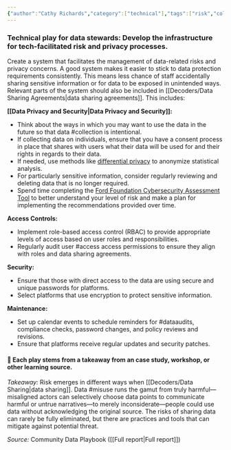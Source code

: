 ```yaml
---
{"author":"Cathy Richards","category":["technical"],"tags":["risk","collection","sensitivedata","rolesandpermissions"],"dg-publish":true,"permalink":"/plays/play-7-develop-the-infrastructure-for-tech-facilitated-risk-and-privacy-processes/","dgPassFrontmatter":true}
---
```


### **Technical play for data stewards: Develop the infrastructure for tech-facilitated risk and privacy processes.** 
Create a system that facilitates the management of data-related risks and privacy concerns. A good system makes it easier to stick to data protection requirements consistently. This means less chance of staff accidentally sharing sensitive information or for data to be exposed in unintended ways. Relevant parts of the system should also be included in [[Decoders/Data Sharing Agreements\|data sharing agreements]]. This includes:

 **[[Data Privacy and Security\|Data Privacy and Security]]:** 
- Think about the ways in which you may want to use the data in the future so that data #collection is intentional.
- If collecting data on individuals, ensure that you have a consent process in place that shares with users what their data will be used for and their rights in regards to their data.
- If needed, use methods like [differential privacy](https://digitalprivacy.ieee.org/publications/topics/what-is-differential-privacy) to anonymize statistical analysis. 
- For particularly sensitive information, consider regularly reviewing and deleting data that is no longer required.
- Spend time completing the [Ford Foundation Cybersecurity Assessment Tool](https://www.fordfoundation.org/work/our-grants/building-institutions-and-networks/cybersecurity-assessment-tool/) to better understand your level of risk and make a plan for implementing the recommendations provided over time.

**Access Controls:**
- Implement role-based access control (RBAC) to provide appropriate levels of access based on user roles and responsibilities.
- Regularly audit user #access access permissions to ensure they align with roles and data sharing agreements.

**Security:** 
- Ensure that those with direct access to the data are using secure and unique passwords for platforms.
- Select platforms that use encryption to protect sensitive information.

**Maintenance:** 
- Set up calendar events to schedule reminders for #dataaudits, compliance checks, password changes, and policy reviews and revisions. 
- Ensure that platforms receive regular updates and security patches.



#### 🌱 Each play stems from a takeaway from an case study, workshop, or other learning source. 

*Takeaway:* Risk emerges in different ways when [[Decoders/Data Sharing\|data sharing]]. 
Data #misuse runs the gamut from truly harmful—misaligned actors can selectively choose data points to communicate harmful or untrue narratives—to merely inconsiderate—people could use data without acknowledging the original source. The risks of sharing data can rarely be fully eliminated, but there are practices and tools that can mitigate against potential threat.

*Source:* Community Data Playbook ([[Full report\|Full report]])